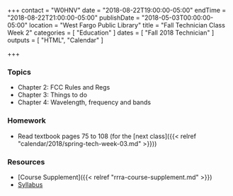 +++
contact = "W0HNV"
date = "2018-08-22T19:00:00-05:00"
endTime = "2018-08-22T21:00:00-05:00"
publishDate = "2018-05-03T00:00:00-05:00"
location = "West Fargo Public Library"
title = "Fall Technician Class Week 2"
categories = [ "Education" ]
dates = [ "Fall 2018 Technician" ]
outputs = [ "HTML", "Calendar" ]

+++
### Topics

* Chapter 2: FCC Rules and Regs
* Chapter 3: Things to do
* Chapter 4: Wavelength, frequency and bands

### Homework

* Read textbook pages 75 to 108 (for the [next class]({{< relref "calendar/2018/spring-tech-week-03.md" >}}))

### Resources

* [Course Supplement]({{< relref "rrra-course-supplement.md" >}})
* [Syllabus](/s/2xabO1oD5mbpVRh)
